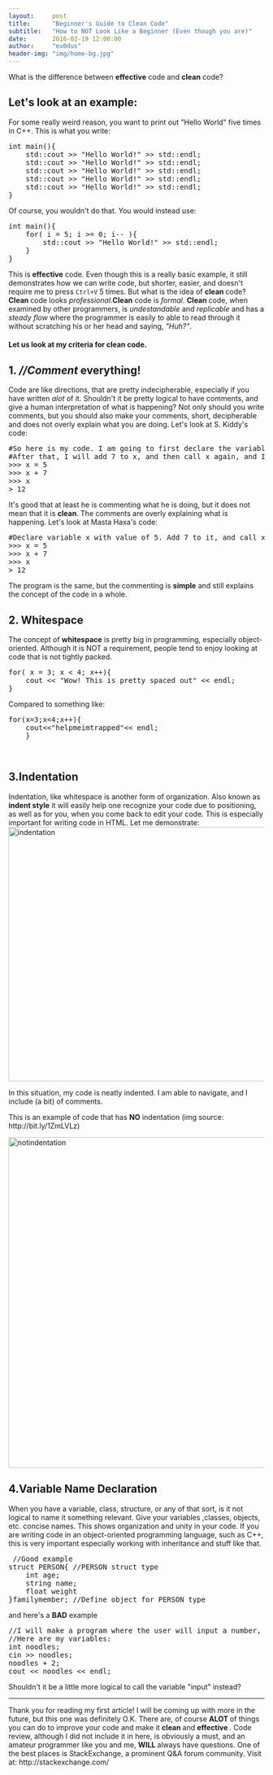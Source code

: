 ```yaml
---
layout:     post
title:      "Beginner's Guide to Clean Code"
subtitle:   "How to NOT Look Like a Beginner (Even though you are)"
date:       2016-02-19 12:00:00
author:     "ex0dus"
header-img: "img/home-bg.jpg"
---
```


<p>What is the difference between <b>effective</b> code and <b>clean</b> code?</p>

<h2 class="section-heading">Let's look at an example:</h2>

<p> For some really weird reason, you want to print out "Hello World" five times in C++. This is what you write:
<pre>
int main(){
	std::cout >> "Hello World!" >> std::endl;
	std::cout >> "Hello World!" >> std::endl;
	std::cout >> "Hello World!" >> std::endl;
	std::cout >> "Hello World!" >> std::endl;
	std::cout >> "Hello World!" >> std::endl;
} </pre></p>
<p> Of course, you wouldn't do that. You would instead use:
<pre>
int main(){
	for( i = 5; i >= 0; i-- ){
		std::cout >> "Hello World!" >> std::endl;
	}
} </pre></p>
<p> This is <b>effective</b> code. Even though this is a really basic example, it still demonstrates how we can write code, but shorter, easier, and
doesn't require me to press <code>Ctrl+V</code> 5 times. But what is the idea of <b> clean </b> code? <b> Clean </b> code looks <i>professional.</I><b>Clean</b>
code is <i>formal</i>. <b> Clean </b> code, when examined by other programmers, is <i>undestandable</i> and <i>replicable</i> and has a <i>steady flow</i> where the programmer is easily to able to read through it without scratching his or her head and saying, <i>"Huh?"</i>. </p>
					
<h4>Let us look at my criteria for clean code.</h4>

<h2 class="section-heading">1. <i>//Comment</i> everything! </h2>
<p>Code are like directions, that are pretty indecipherable, especially if you have written <i>alot</i> of it.
Shouldn't it be pretty logical to have comments, and give a human interpretation of what is happening? Not only should you write comments, but you should also make your comments, short, decipherable and does not overly explain what you are doing. Let's look at S. Kiddy's code:</p>
<pre>
#So here is my code. I am going to first declare the variable x, and then give it the value of 5. 
#After that, I will add 7 to x, and then call x again, and I will get 12. 
>>> x = 5
>>> x + 7
>>> x
> 12
</pre>
<p> It's good that at least he is commenting what he is doing, but it does not mean that it is <b>clean</b>. The comments are overly explaining what is happening. Let's look at Masta Haxa's code: </p>
<pre>
#Declare variable x with value of 5. Add 7 to it, and call x to have value of 12.
>>> x = 5
>>> x + 7
>>> x
> 12	
</pre>				
<p> The program is the same, but the commenting is <b>simple</b> and still explains the concept of the code in a whole. </p>
					
<h2 class="section-heading">2. Whitespace </h2>	
<p> The concept of <b>whitespace</b> is pretty big in programming, especially object-oriented. Although it is NOT a requirement, people tend to enjoy looking at code that is not tightly packed. </p>
<pre>
for( x = 3; x < 4; x++){
	cout << "Wow! This is pretty spaced out" << endl;
}</pre>
<p>Compared to something like:</p>
<pre>
for(x=3;x<4;x++){
	cout<<"helpmeimtrapped"<< endl;
	}
</pre>			
<br>
<h2 class="section-heading">3.Indentation</h2>
<p>Indentation, like whitespace is another form of organization. Also known as <b>indent style</b> it will easily help one recognize
your code due to positioning, as well as for you, when you come back to edit your code. This is especially important for writing code in HTML. Let me demonstrate:

<img src="({{ site.url }}/img/indentation.png" alt="indentation" style="width:700px;height:500px;">
				
<p> In this situation, my code is neatly indented. I am able to navigate, and I include (a bit) of comments. </p>
<p> This is an example of code that has <b>NO</b> indentation (img source: http://bit.ly/1ZmLVLz) </p>
				
<img src="({{ site.url }}/img/notindentation.jpg" alt="notindentation" style="width:750px;height:650px;">
				
<h2 class="section-heading">4.Variable Name Declaration</h2>
<p> When you have a variable, class, structure, or any of that sort, is it not logical to name it something relevant. Give your variables ,classes, objects, etc. concise names. This shows organization and unity in your code. If you are writing code in an object-oriented programming language, such as C++, this is very important especially working with inheritance and stuff like that. </p>
<pre> //Good example
struct PERSON{ //PERSON struct type
	int age;
	string name;
	float weight
}familymember; //Define object for PERSON type
</pre>
<p> and here's a <b>BAD</b> example </p>
<pre>
//I will make a program where the user will input a number, and the computer returns that number + 2. 
//Here are my variables:
int noodles;
cin >> noodles;
noodles + 2;
cout << noodles << endl;
</pre>
<p> Shouldn't it be a little more logical to call the variable "input" instead? </p>
<hr>
<p> Thank you for reading my first article! I will be coming up with more in the future, but this one was definitely O.K. There are, of course <b> ALOT </b> of things you can do to improve your code and make it <b> clean </b> and <b> effective </b>. Code review, although I did not include it in here, is obviously a must, and an amateur programmer like you and me, <b> WILL </b> always have questions. One of the best places is StackExchange, a prominent Q&A forum community. Visit at: http://stackexchange.com/</p>